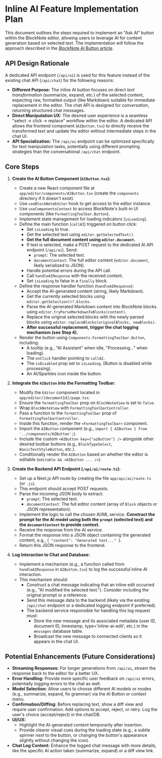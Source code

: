 # Inline AI Feature Implementation Plan

This document outlines the steps required to implement an "Ask AI" button within the BlockNote editor, allowing users to leverage AI for content generation based on selected text. The implementation will follow the approach described in the [BlockNote AI Button article](https://dev.to/mrsupercraft/extending-the-blocknote-editor-a-custom-formatting-bar-with-ai-powered-features-fh5).

## API Design Rationale

A dedicated API endpoint (`/api/ai`) is used for this feature instead of the existing chat API (`/api/chat`) for the following reasons:

*   **Different Purpose:** The inline AI button focuses on direct *text transformation* (summarize, expand, etc.) of the selected content, expecting raw, formatted output (like Markdown) suitable for immediate replacement in the editor. The chat API is designed for *conversation*, returning structured chat messages.
*   **Direct Manipulation UX:** The desired user experience is a seamless "select -> click -> replace" workflow within the editor. A dedicated API allows the frontend component (`AIButton.tsx`) to directly receive the transformed text and update the editor without intermediate steps in the chat UI.
*   **API Specialization:** The `/api/ai` endpoint can be optimized specifically for text manipulation tasks, potentially using different prompting strategies than the conversational `/api/chat` endpoint.

## Core Steps

1.  **Create the AI Button Component (`AIButton.tsx`):**
    *   Create a new React component file at `app/editor/components/AIButton.tsx` (create the `components` directory if it doesn't exist).
    *   Use `useBlockNoteEditor` hook to get access to the editor instance.
    *   Use `useComponentsContext` to access BlockNote's built-in UI components (like `FormattingToolbar.Button`).
    *   Implement state management for loading indicators (`isLoading`).
    *   Define the main function (`callAI`) triggered on button click:
        *   Set `isLoading` to true.
        *   Get the selected text using `editor.getSelectedText()`.
        *   **Get the full document content using `editor.document`.**
        *   If text is selected, make a POST request to the dedicated AI API endpoint (`/api/ai`). Send:
            *   `prompt`: The selected text.
            *   `documentContext`: The full editor content (`editor.document`, likely serialized to JSON).
        *   Handle potential errors during the API call.
        *   Call `handleAIResponse` with the received content.
        *   Set `isLoading` to false in a `finally` block.
    *   Define the response handler function (`handleAIResponse`):
        *   Accept the AI-generated content (string, likely Markdown).
        *   Get the currently selected blocks using `editor.getSelection()?.blocks`.
        *   Parse the AI-generated Markdown content into BlockNote blocks using `editor.tryParseMarkdownToBlocks(content)`.
        *   Replace the original selected blocks with the newly parsed blocks using `editor.replaceBlocks(originalBlocks, newBlocks)`.
        *   **After successful replacement, trigger the chat logging mechanism (see Step 4).**
    *   Render the button using `Components.FormattingToolbar.Button`, including:
        *   A tooltip (e.g., "AI Assistant" when idle, "Processing..." when loading).
        *   The `onClick` handler pointing to `callAI`.
        *   The `isDisabled` prop set to `isLoading`. (Button is disabled while processing).
        *   An AI/Sparkles icon inside the button.

2.  **Integrate the `AIButton` into the Formatting Toolbar:**
    *   Modify the `Editor` component located in `app/editor/[documentId]/page.tsx`.
    *   Ensure the `formattingToolbar` prop on `BlockNoteView` is set to `false`.
    *   Wrap `BlockNoteView` with `FormattingToolbarController`.
    *   Pass a function to the `formattingToolbar` prop of `FormattingToolbarController`.
    *   Inside this function, render the `<FormattingToolbar>` component.
    *   Import the `AIButton` component (e.g., `import { AIButton } from '../components/AIButton';`).
    *   Include the custom `<AIButton key={"aiButton"} />` alongside other desired toolbar buttons (e.g., `BlockTypeSelect`, `BasicTextStyleButton`, etc.).
    *   Conditionally render the `AIButton` based on whether the editor is editable (`editable && <AIButton ... />`).

3.  **Create the Backend API Endpoint (`/api/ai/route.ts`):**
    *   Set up a Next.js API route by creating the file `app/api/ai/route.ts` (or `.js`).
    *   This endpoint should accept POST requests.
    *   Parse the incoming JSON body to extract:
        *   `prompt`: The selected text.
        *   `documentContext`: The full editor content (array of `Block` objects or JSON representation).
    *   Implement the logic to call the chosen AI/ML service. **Construct the prompt for the AI model using both the `prompt` (selected text) and the `documentContext` to provide context.**
    *   Receive the response from the AI service.
    *   Format the response into a JSON object containing the generated content, e.g., `{ "content": "Generated text..." }`.
    *   Return this JSON response to the frontend.

4.  **Log Interaction to Chat and Database:**
    *   Implement a mechanism (e.g., a function called from `handleAIResponse` in `AIButton.tsx`) to log the successful inline AI interaction.
    *   This mechanism should:
        *   Construct a chat message indicating that an inline edit occurred (e.g., "AI modified the selected text."). Consider including the original prompt or a reference.
        *   Send this message data to the backend (likely via the existing `/api/chat` endpoint or a dedicated logging endpoint if preferred).
        *   The backend service responsible for handling this log request must:
            *   Store the new message and its associated metadata (user ID, document ID, timestamp, type='inline-ai-edit', etc.) in the `messages` database table.
            *   Broadcast the new message to connected clients so it appears in the chat UI.

## Potential Enhancements (Future Considerations)

*   **Streaming Responses:** For longer generations from `/api/ai`, stream the response back to the editor for a better UX.
*   **Error Handling:** Provide more specific user feedback on `/api/ai` errors, potentially logging errors to the chat as well.
*   **Model Selection:** Allow users to choose different AI models or modes (e.g., summarize, expand, fix grammar) via the AI Button or context menu.
*   **Confirmation/Diffing:** Before replacing text, show a diff view and require user confirmation. Add options to accept, reject, or retry. Log the user's choice (accept/reject) in the chat/DB.
*   **UI/UX:**
    *   Highlight the AI-generated content temporarily after insertion.
    *   Provide clearer visual cues during the loading state (e.g., a subtle spinner *next* to the button, or changing the button's appearance slightly without changing the icon).
*   **Chat Log Content:** Enhance the logged chat message with more details, like the specific AI action taken (summarize, expand) or a diff view link. 